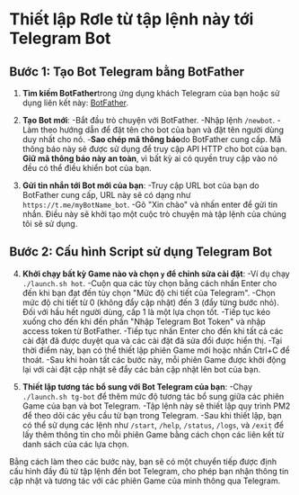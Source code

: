 # Thiết lập Rơle từ tập lệnh này tới Telegram Bot

## Bước 1: Tạo Bot Telegram bằng BotFather

1. **Tìm kiếm BotFather**trong ứng dụng khách Telegram của bạn hoặc sử dụng liên kết này: [BotFather](https://t.me/botfather).

2. **Tạo Bot mới**:
   -Bắt đầu trò chuyện với BotFather.
   -Nhập lệnh `/newbot`.
   -Làm theo hướng dẫn để đặt tên cho bot của bạn và đặt tên người dùng duy nhất cho nó.
   -**Sao chép mã thông báo**do BotFather cung cấp. Mã thông báo này sẽ được sử dụng để truy cập API HTTP cho bot của bạn. **Giữ mã thông báo này an toàn**, vì bất kỳ ai có quyền truy cập vào nó đều có thể điều khiển bot của bạn.

3. **Gửi tin nhắn tới Bot mới của bạn**:
   -Truy cập URL bot của bạn do BotFather cung cấp, URL này sẽ có dạng như `https://t.me/myBotName_bot`.
   -Gõ "Xin chào" và nhấn enter để gửi tin nhắn. Điều này sẽ khởi tạo một cuộc trò chuyện mà tập lệnh của chúng tôi sẽ sử dụng.

## Bước 2: Cấu hình Script sử dụng Telegram Bot
4. **Khởi chạy bất kỳ Game nào và chọn `y` để chỉnh sửa cài đặt**:
   -Ví dụ chạy `./launch.sh hot`.
   -Cuộn qua các tùy chọn bằng cách nhấn Enter cho đến khi bạn đạt đến tùy chọn "Mức độ chi tiết của Telegram".
   -Chọn mức độ chi tiết từ 0 (không đẩy cập nhật) đến 3 (đẩy từng bước nhỏ). Đối với hầu hết người dùng, cấp 1 là một lựa chọn tốt.
   -Tiếp tục kéo xuống cho đến khi đến phần "Nhập Telegram Bot Token" và nhập access token từ BotFather.
   -Tiếp tục nhấn Enter cho đến khi tất cả các cài đặt đã được duyệt qua và các cài đặt đã sửa đổi được hiển thị.
   -Tại thời điểm này, bạn có thể thiết lập phiên Game mới hoặc nhấn Ctrl+C để thoát.
   -Sau khi hoàn tất các bước này, mỗi phiên Game được khởi động lại với cài đặt cập nhật sẽ đẩy các bản cập nhật lên bot của bạn.

5. **Thiết lập tương tác bổ sung với Bot Telegram của bạn**:
   -Chạy `./launch.sh tg-bot` để thêm mức độ tương tác bổ sung giữa các phiên Game của bạn và bot Telegram.
   -Tập lệnh này sẽ thiết lập quy trình PM2 để theo dõi các yêu cầu từ bạn trong Telegram.
   -Sau khi thiết lập, bạn có thể sử dụng các lệnh như `/start`, `/help`, `/status`, `/logs`, và `/exit` để lấy thêm thông tin cho mỗi phiên Game bằng cách chọn các liên kết từ danh sách của các lựa chọn.

Bằng cách làm theo các bước này, bạn sẽ có một chuyển tiếp được định cấu hình đầy đủ từ tập lệnh đến bot Telegram, cho phép bạn nhận thông tin cập nhật và tương tác với các phiên Game của mình thông qua Telegram.
